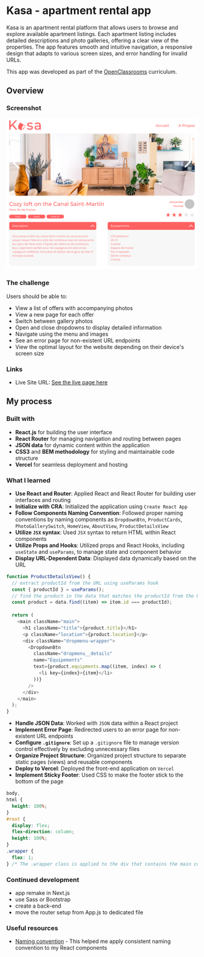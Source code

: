 # Kasa - apartment rental app

Kasa is an apartment rental platform that allows users to browse and explore available apartment listings. Each apartment listing includes detailed descriptions and photo galleries, offering a clear view of the properties. The app features smooth and intuitive navigation, a responsive design that adapts to various screen sizes, and error handling for invalid URLs.

This app was developed as part of the [OpenClassrooms](https://openclassrooms.com/) curriculum.

## Overview

### Screenshot

![](/assets/screenshot.png)

### The challenge

Users should be able to:

- View a list of offers with accompanying photos
- View a new page for each offer
- Switch between gallery photos
- Open and close dropdowns to display detailed information
- Navigate using the menu and images
- See an error page for non-existent URL endpoints
- View the optimal layout for the website depending on their device's screen size

### Links

- Live Site URL: [See the live page here](https://kasa-app-five.vercel.app/)

## My process

### Built with

- **React.js** for building the user interface
- **React Router** for managing navigation and routing between pages
- **JSON data** for dynamic content within the application
- **CSS3** and **BEM methodology** for styling and maintainable code structure
- **Vercel** for seamless deployment and hosting

### What I learned

- **Use React and Router**: Applied React and React Router for building user interfaces and routing
- **Initialize with CRA**: Initialized the application using `Create React App`
- **Follow Components Naming Convention**: Followed proper naming conventions by naming components as
  `DropdownBtn`, `ProductCards`, `PhotoGallerySwitch`, `HomeView`, `AboutView`, `ProductDetailsView`
- **Utilize `JSX` syntax**: Used `JSX` syntax to return HTML within React components
- **Utilize Props and Hooks**: Utilized props and React Hooks, including `useState` and `useParams`, to manage state and component behavior
- **Display URL-Dependent Data**: Displayed data dynamically based on the URL

```javascript
function ProductDetailsView() {
  // extract productId from the URL using useParams hook
  const { productId } = useParams();
  // find the product in the data that matches the productId from the URL
  const product = data.find((item) => item.id === productId);

  return (
    <main className="main">
      <h1 className="title">{product.title}</h1>
      <p className="location">{product.location}</p>
      <div className="dropmenu-wrapper">
        <DropdownBtn
          className="dropmenu__details"
          name="Équipements"
          text={product.equipments.map((item, index) => (
            <li key={index}>{item}</li>
          ))}
        />
      </div>
    </main>
  );
}
```

- **Handle JSON Data**: Worked with `JSON` data within a React project
- **Implement Error Page**: Redirected users to an error page for non-existent URL endpoints
- **Configure `.gitignore`**: Set up a `.gitignore` file to manage version control effectively by excluding unnecessary files
- **Organize Project Structure**: Organized project structure to separate static pages (views) and reusable components
- **Deploy to Vercel**: Deployed the front-end application on `Vercel`
- **Implement Sticky Footer**: Used CSS to make the footer stick to the bottom of the page

```css
body,
html {
  height: 100%;
}
#root {
  display: flex;
  flex-direction: column;
  height: 100%;
}
.wrapper {
  flex: 1;
} /* The .wrapper class is applied to the div that contains the main content of the page, excluding the footer. It uses flex: 1 to allow the content to expand and fill available space in a flex container. */
```

### Continued development

- app remake in Next.js
- use Sass or Bootstrap
- create a back-end
- move the router setup from App.js to dedicated file

### Useful resources

- [Naming convention](https://medium.com/@wittydeveloper/react-components-naming-convention-%EF%B8%8F-b50303551505) - This helped me apply consistent naming convention to my React components

